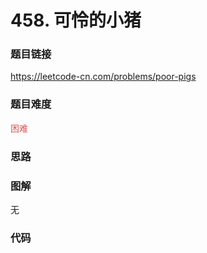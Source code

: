 # 458. 可怜的小猪

### 题目链接

https://leetcode-cn.com/problems/poor-pigs

### 题目难度

<font color=#D9534F>困难</font>

### 思路



### 图解

无

### 代码

```python
```